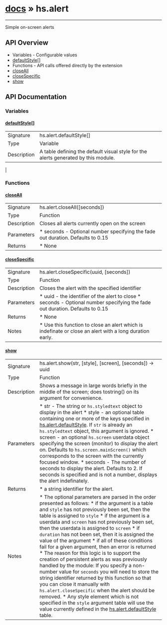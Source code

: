 # [docs](index.md) » hs.alert
---

Simple on-screen alerts

## API Overview
* Variables - Configurable values
 * [defaultStyle[]](#defaultStyle[])
* Functions - API calls offered directly by the extension
 * [closeAll](#closeAll)
 * [closeSpecific](#closeSpecific)
 * [show](#show)

## API Documentation
### Variables

#### [defaultStyle[]](#defaultStyle[])
|             |                 |
| ------------|-----------------|
| Signature   | hs.alert.defaultStyle[]  |
| Type        | Variable |
| Description | A table defining the default visual style for the alerts generated by this module. |
 |

### Functions

#### [closeAll](#closeAll)
|             |                 |
| ------------|-----------------|
| Signature   | hs.alert.closeAll([seconds])  |
| Type        | Function |
| Description | Closes all alerts currently open on the screen |
| Parameters |  * seconds - Optional number specifying the fade out duration. Defaults to 0.15 |
| Returns |  * None |


#### [closeSpecific](#closeSpecific)
|             |                 |
| ------------|-----------------|
| Signature   | hs.alert.closeSpecific(uuid, [seconds])  |
| Type        | Function |
| Description | Closes the alert with the specified identifier |
| Parameters |  * uuid    - the identifier of the alert to close * seconds - Optional number specifying the fade out duration. Defaults to 0.15 |
| Returns |  * None |
| Notes |  * Use this function to close an alert which is indefinate or close an alert with a long duration early.

#### [show](#show)
|             |                 |
| ------------|-----------------|
| Signature   | hs.alert.show(str, [style], [screen], [seconds]) -> uuid  |
| Type        | Function |
| Description | Shows a message in large words briefly in the middle of the screen; does tostring() on its argument for convenience. |
| Parameters |  * str     - The string or `hs.styledtext` object to display in the alert * style   - an optional table containing one or more of the keys specified in [hs.alert.defaultStyle](#defaultStyle).  If `str` is already an `hs.styledtext` object, this argument is ignored. * screen  - an optional `hs.screen` userdata object specifying the screen (monitor) to display the alert on.  Defaults to `hs.screen.mainScreen()` which corresponds to the screen with the currently focused window. * seconds - The number of seconds to display the alert. Defaults to 2.  If seconds is specified and is not a number, displays the alert indefinately. |
| Returns |  * a string identifier for the alert. |
| Notes |  * The optional parameters are parsed in the order presented as follows:   * if the argument is a table and `style` has not previously been set, then the table is assigned to `style`   * if the argument is a userdata and `screen` has not previously been set, then the userdata is assigned to `screen`   * if `duration` has not been set, then it is assigned the value of the argument   * if all of these conditions fail for a given argument, then an error is returned * The reason for this logic is to support the creation of persistent alerts as was previously handled by the module: If you specify a non-number value for `seconds` you will need to store the string identifier returned by this function so that you can close it manually with `hs.alert.closeSpecific` when the alert should be removed. * Any style element which is not specified in the `style` argument table will use the value currently defined in the [hs.alert.defaultStyle](#defaultStyle) table. |
